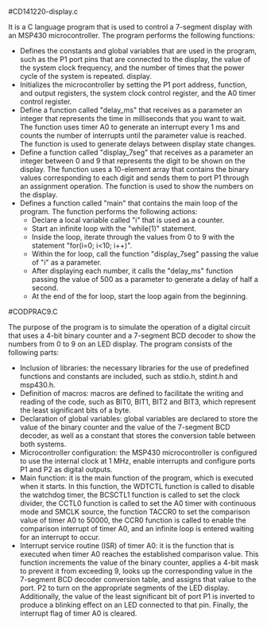 #CD141220-display.c

It is a C language program that is used to control a 7-segment display with an MSP430 microcontroller. The program performs the following functions:
- Defines the constants and global variables that are used in the program, such as the P1 port pins that are connected to the display, the value of the system clock frequency, and the number of times that the power cycle of the system is repeated. display.
- Initializes the microcontroller by setting the P1 port address, function, and output registers, the system clock control register, and the A0 timer control register.
- Define a function called "delay_ms" that receives as a parameter an integer that represents the time in milliseconds that you want to wait. The function uses timer A0 to generate an interrupt every 1 ms and counts the number of interrupts until the parameter value is reached. The function is used to generate delays between display state changes.
- Define a function called "display_7seg" that receives as a parameter an integer between 0 and 9 that represents the digit to be shown on the display. The function uses a 10-element array that contains the binary values corresponding to each digit and sends them to port P1 through an assignment operation. The function is used to show the numbers on the display.
- Defines a function called "main" that contains the main loop of the program. The function performs the following actions:
   - Declare a local variable called "i" that is used as a counter.
   - Start an infinite loop with the "while(1)" statement.
   - Inside the loop, iterate through the values from 0 to 9 with the statement "for(i=0; i<10; i++)".
   - Within the for loop, call the function "display_7seg" passing the value of "i" as a parameter.
   - After displaying each number, it calls the "delay_ms" function passing the value of 500 as a parameter to generate a delay of half a second.
   - At the end of the for loop, start the loop again from the beginning.
   
#CODPRAC9.C

The purpose of the program is to simulate the operation of a digital circuit that uses a 4-bit binary counter and a 7-segment BCD decoder to show the numbers from 0 to 9 on an LED display.
The program consists of the following parts:
- Inclusion of libraries: the necessary libraries for the use of predefined functions and constants are included, such as stdio.h, stdint.h and msp430.h.
- Definition of macros: macros are defined to facilitate the writing and reading of the code, such as BIT0, BIT1, BIT2 and BIT3, which represent the least significant bits of a byte.
- Declaration of global variables: global variables are declared to store the value of the binary counter and the value of the 7-segment BCD decoder, as well as a constant that stores the conversion table between both systems.
- Microcontroller configuration: the MSP430 microcontroller is configured to use the internal clock at 1 MHz, enable interrupts and configure ports P1 and P2 as digital outputs.
- Main function: it is the main function of the program, which is executed when it starts. In this function, the WDTCTL function is called to disable the watchdog timer, the BCSCTL1 function is called to set the clock divider, the CCTL0 function is called to set the A0 timer with continuous mode and SMCLK source, the function TACCR0 to set the comparison value of timer A0 to 50000, the CCR0 function is called to enable the comparison interrupt of timer A0, and an infinite loop is entered waiting for an interrupt to occur.
- Interrupt service routine (ISR) of timer A0: it is the function that is executed when timer A0 reaches the established comparison value. This function increments the value of the binary counter, applies a 4-bit mask to prevent it from exceeding 9, looks up the corresponding value in the 7-segment BCD decoder conversion table, and assigns that value to the port. P2 to turn on the appropriate segments of the LED display. Additionally, the value of the least significant bit of port P1 is inverted to produce a blinking effect on an LED connected to that pin. Finally, the interrupt flag of timer A0 is cleared.
